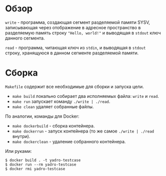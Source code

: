 # Обзор

`write` - программа, создающая сегмент разделяемой памяти SYSV, записывающая через отображение в
адресное пространство в разделяемую память строку `"Hello, world!"` и выводящая в `stdout` ключ
данного сегмента.

`read` - программа, читающая ключ из `stdin`, и выводящая в `stdout` строку, хранящуюся в данном
сегменте разделяемой памяти.

# Сборка

`Makefile` содержит все необходимые для сборки и запуска цели.

- `make build` локально собирает два исполняемых файла: `write` и `read`.
- `make run` запускает команду `./write | ./read`.
- `make clean` удаляет собранные файлы.

По аналогии, команды для Docker:

- `make dockerbuild` - сборка контейнера.
- `make dockerrun` - запуск контейнера (то же самое `./write | ./read` внутри).
- `make dockerclean` - удаление собранного контейнера.

Или руками:
```ShellSession
$ docker build . -t yadro-testcase
$ docker run --rm yadro-testcase
$ docker rmi yadro-testcase
```
